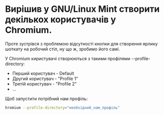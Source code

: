 # Вирішив у GNU/Linux Mint створити декількох користувачів у Chromium.

Проте зустрівся з проблемою відсутності кнопки для створення ярлику шоткату на робочий стіл, ну що ж, зробимо його самі.

У Chromium киристувачі створюються з такими профілями --profile-directory:
* Перший користувач - Default
* Другий користувач - "Profile 1"
* Третій користувач - "Profile 2"
* ...

Щоб запустити потрібний нам профіль:
```bash
hromium --profile-directory="необхідний_нам_профіль"
```
